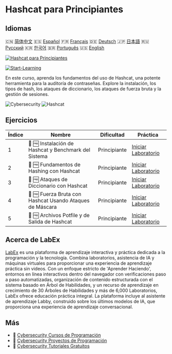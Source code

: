 # Hashcat para Principiantes

## Idiomas

🇨🇳 [简体中文](README_zh.md) 🇪🇸 [Español](README_es.md) 🇫🇷 [Français](README_fr.md) 🇩🇪 [Deutsch](README_de.md) 🇯🇵 [日本語](README_ja.md) 🇷🇺 [Русский](README_ru.md) 🇰🇷 [한국어](README_ko.md) 🇧🇷 [Português](README_pt.md) 🇺🇸 [English](README.md) 

[![Hashcat para Principiantes](https://cover-creator.labex.io/hashcat-for-beginners.png?lang=es)](https://labex.io/es/courses/hashcat-for-beginners)

[![Start-Learning](https://img.shields.io/badge/Start-Learning-whitesmoke?style=for-the-badge)](https://labex.io/es/courses/hashcat-for-beginners)

En este curso, aprenda los fundamentos del uso de Hashcat, una potente herramienta para la auditoría de contraseñas. Explore la instalación, los tipos de hash, los ataques de diccionario, los ataques de fuerza bruta y la gestión de sesiones.

![Cybersecurity](https://img.shields.io/badge/Cybersecurity-whitesmoke?style=for-the-badge&logo=cybersecurity)
![Hashcat](https://img.shields.io/badge/Hashcat-whitesmoke?style=for-the-badge&logo=hashcat)


## Ejercicios

|   Índice | Nombre                                                   | Dificultad   | Práctica                                                                                                                                                       |
|----------|----------------------------------------------------------|--------------|----------------------------------------------------------------------------------------------------------------------------------------------------------------|
|        1 | 🧩 🆓 Instalación de Hashcat y Benchmark del Sistema     | Principiante | <a target='_blank' href='https://labex.io/es/labs/linux-hashcat-installation-and-system-benchmark-632570?course=hashcat-for-beginners'>Iniciar Laboratorio</a> |
|        2 | 🧩 🆓 Fundamentos de Hashing con Hashcat                 | Principiante | <a target='_blank' href='https://labex.io/es/labs/linux-hashcat-hashing-fundamentals-632569?course=hashcat-for-beginners'>Iniciar Laboratorio</a>              |
|        3 | 🧩 🆓 Ataques de Diccionario con Hashcat                 | Principiante | <a target='_blank' href='https://labex.io/es/labs/linux-hashcat-dictionary-attacks-632568?course=hashcat-for-beginners'>Iniciar Laboratorio</a>                |
|        4 | 🧩 🆓 Fuerza Bruta con Hashcat Usando Ataques de Máscara | Principiante | <a target='_blank' href='https://labex.io/es/labs/linux-hashcat-brute-force-with-mask-attacks-632567?course=hashcat-for-beginners'>Iniciar Laboratorio</a>     |
|        5 | 🧩 🆓 Archivos Potfile y de Salida de Hashcat            | Principiante | <a target='_blank' href='https://labex.io/es/labs/linux-hashcat-potfiles-and-output-files-632571?course=hashcat-for-beginners'>Iniciar Laboratorio</a>         |

## Acerca de LabEx

[LabEx](https://labex.io) es una plataforma de aprendizaje interactiva y práctica dedicada a la programación y la tecnología. Combina laboratorios, asistencia de IA y máquinas virtuales para proporcionar una experiencia de aprendizaje práctica sin videos. Con un enfoque estricto de 'Aprender Haciendo', entornos en línea interactivos dentro del navegador con verificaciones paso a paso automatizadas, organización de contenido estructurada con el sistema basado en Árbol de Habilidades, y un recurso de aprendizaje en crecimiento de 30 Árboles de Habilidades y más de 6,000 Laboratorios, LabEx ofrece educación práctica integral. La plataforma incluye al asistente de aprendizaje Labby, construido sobre los últimos modelos de IA, que proporciona una experiencia de aprendizaje conversacional.

## Más

- 🔗 [Cybersecurity Cursos de Programación](https://github.com/labex-labs/awesome-programming-courses)
- 🔗 [Cybersecurity Proyectos de Programación](https://github.com/labex-labs/awesome-programming-projects)
- 🔗 [Cybersecurity Tutoriales Gratuitos](https://github.com/labex-labs/cybersecurity-free-tutorials)

